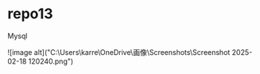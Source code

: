 # repo13
Mysql



![image alt]("C:\Users\karre\OneDrive\画像\Screenshots\Screenshot 2025-02-18 120240.png")



